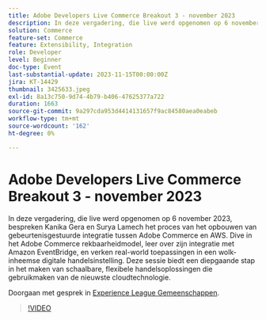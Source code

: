 ```yaml
---
title: Adobe Developers Live Commerce Breakout 3 - november 2023
description: In deze vergadering, die live werd opgenomen op 6 november 2023, bespreken Kanika Gera en Surya Lamech het proces van het opbouwen van gebeurtenisgestuurde integratie tussen Adobe Commerce en AWS. Dive in het Adobe Commerce rekbaarheidmodel, leer over zijn integratie met Amazon EventBridge, en verken real-world toepassingen in een wolk-inheemse digitale handelsinstelling. Deze sessie biedt een diepgaande stap in het maken van schaalbare, flexibele handelsoplossingen die gebruikmaken van de nieuwste cloudtechnologie.
solution: Commerce
feature-set: Commerce
feature: Extensibility, Integration
role: Developer
level: Beginner
doc-type: Event
last-substantial-update: 2023-11-15T00:00:00Z
jira: KT-14429
thumbnail: 3425633.jpeg
exl-id: 8a13c750-9d74-4b79-b406-47625377a722
duration: 1663
source-git-commit: 9a297cda953d4414131657f9ac84580aea0eabeb
workflow-type: tm+mt
source-wordcount: '162'
ht-degree: 0%

---
```


# Adobe Developers Live Commerce Breakout 3 - november 2023

In deze vergadering, die live werd opgenomen op 6 november 2023, bespreken Kanika Gera en Surya Lamech het proces van het opbouwen van gebeurtenisgestuurde integratie tussen Adobe Commerce en AWS. Dive in het Adobe Commerce rekbaarheidmodel, leer over zijn integratie met Amazon EventBridge, en verken real-world toepassingen in een wolk-inheemse digitale handelsinstelling. Deze sessie biedt een diepgaande stap in het maken van schaalbare, flexibele handelsoplossingen die gebruikmaken van de nieuwste cloudtechnologie.

Doorgaan met gesprek in [Experience League Gemeenschappen](https://adobe.ly/3ts1NW5).

>[!VIDEO](https://video.tv.adobe.com/v/3425633/?learn=on)
